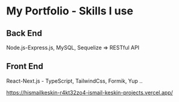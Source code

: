 
# My Portfolio - Skills I use

## Back End
Node.js-Express.js, MySQL, Sequelize => RESTful API

## Front End
React-Next.js - TypeScript, TailwindCss, Formik, Yup ..

https://hismailkeskin-r4kt32zo4-ismail-keskin-projects.vercel.app/
